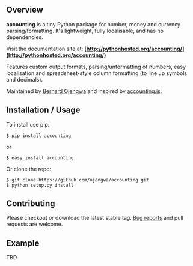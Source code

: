 Overview
--------

**accounting** is a tiny Python package for number, money and currency parsing/formatting. It's lightweight, fully localisable, and has no dependencies.

Visit the documentation site at: **[http://pythonhosted.org/accounting/](http://pythonhosted.org/accounting/)**

Features custom output formats, parsing/unformatting of numbers, easy localisation and spreadsheet-style column formatting (to line up symbols and decimals).

Maintained by [Bernard Ojengwa](http://ojengwa.xyz) and inspired by [accounting.js](https://github.com/openexchangerates/accounting.js/).


Installation / Usage
--------------------

To install use pip:

    $ pip install accounting

or

    $ easy_install accounting


Or clone the repo:

    $ git clone https://github.com/ojengwa/accounting.git
    $ python setup.py install

Contributing
------------

Please checkout or download the latest stable tag. [Bug reports](https://github.com/ojengwa/accounting/issues) and pull requests are welcome.

Example
-------

TBD